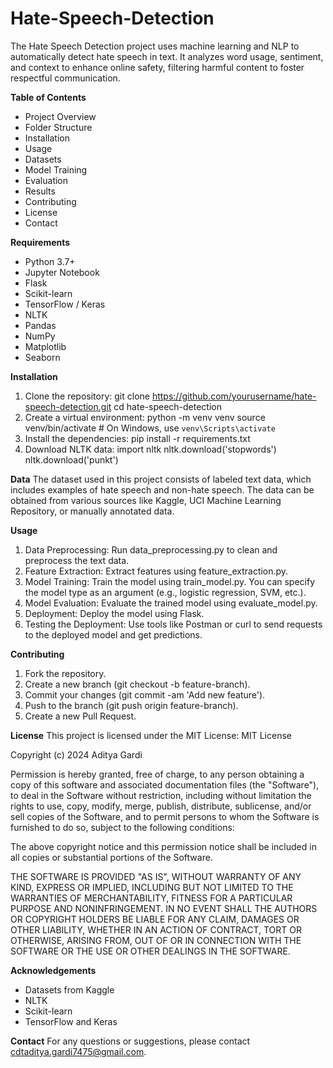 # Hate-Speech-Detection
The Hate Speech Detection project uses machine learning and NLP to automatically detect hate speech in text. It analyzes word usage, sentiment, and context to enhance online safety, filtering harmful content to foster respectful communication.

**Table of Contents**
- Project Overview
- Folder Structure
- Installation
- Usage
- Datasets
- Model Training
- Evaluation
- Results
- Contributing
- License
- Contact

**Requirements**
- Python 3.7+
- Jupyter Notebook
- Flask
- Scikit-learn
- TensorFlow / Keras
- NLTK
- Pandas
- NumPy
- Matplotlib
- Seaborn

**Installation**
1. Clone the repository:
   git clone https://github.com/yourusername/hate-speech-detection.git
   cd hate-speech-detection
2. Create a virtual environment:
   python -m venv venv
   source venv/bin/activate   # On Windows, use `venv\Scripts\activate`
3. Install the dependencies:
   pip install -r requirements.txt
4. Download NLTK data:
   import nltk
   nltk.download('stopwords')
   nltk.download('punkt')

**Data**
The dataset used in this project consists of labeled text data, which includes examples of hate speech and non-hate speech. The data can be obtained from various sources like Kaggle, UCI Machine Learning Repository, or manually annotated data.


**Usage**
1. Data Preprocessing:
   Run data_preprocessing.py to clean and preprocess the text data.
2. Feature Extraction:
   Extract features using feature_extraction.py.
3. Model Training:
   Train the model using train_model.py. You can specify the model type as an argument (e.g., logistic regression, SVM, etc.).
4. Model Evaluation:
   Evaluate the trained model using evaluate_model.py.
5. Deployment:
   Deploy the model using Flask.
6. Testing the Deployment:
   Use tools like Postman or curl to send requests to the deployed model and get predictions.

**Contributing**
1. Fork the repository.
2. Create a new branch (git checkout -b feature-branch).
3. Commit your changes (git commit -am 'Add new feature').
4. Push to the branch (git push origin feature-branch).
5. Create a new Pull Request.

**License**
This project is licensed under the MIT License:
MIT License

Copyright (c) 2024 Aditya Gardi

Permission is hereby granted, free of charge, to any person obtaining a copy
of this software and associated documentation files (the "Software"), to deal
in the Software without restriction, including without limitation the rights
to use, copy, modify, merge, publish, distribute, sublicense, and/or sell
copies of the Software, and to permit persons to whom the Software is
furnished to do so, subject to the following conditions:

The above copyright notice and this permission notice shall be included in all
copies or substantial portions of the Software.

THE SOFTWARE IS PROVIDED "AS IS", WITHOUT WARRANTY OF ANY KIND, EXPRESS OR
IMPLIED, INCLUDING BUT NOT LIMITED TO THE WARRANTIES OF MERCHANTABILITY,
FITNESS FOR A PARTICULAR PURPOSE AND NONINFRINGEMENT. IN NO EVENT SHALL THE
AUTHORS OR COPYRIGHT HOLDERS BE LIABLE FOR ANY CLAIM, DAMAGES OR OTHER
LIABILITY, WHETHER IN AN ACTION OF CONTRACT, TORT OR OTHERWISE, ARISING FROM,
OUT OF OR IN CONNECTION WITH THE SOFTWARE OR THE USE OR OTHER DEALINGS IN THE
SOFTWARE.

**Acknowledgements**
- Datasets from Kaggle
- NLTK
- Scikit-learn
- TensorFlow and Keras

**Contact**
For any questions or suggestions, please contact cdtaditya.gardi7475@gmail.com.
